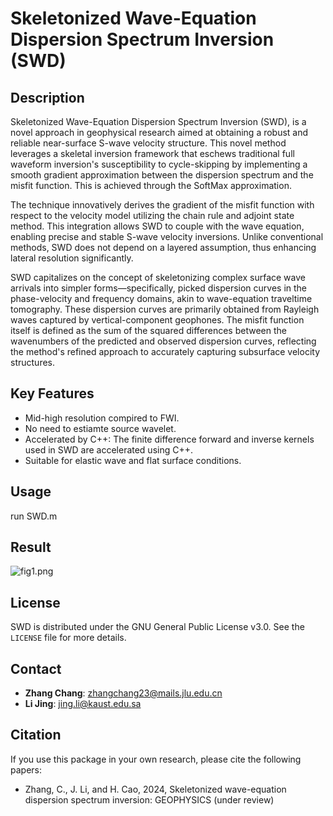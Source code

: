 # Skeletonized Wave-Equation Dispersion Spectrum Inversion (SWD)

## Description
Skeletonized Wave-Equation Dispersion Spectrum Inversion (SWD), is a novel approach in geophysical research aimed at obtaining a robust and reliable near-surface S-wave velocity structure. This novel method leverages a skeletal inversion framework that eschews traditional full waveform inversion's susceptibility to cycle-skipping by implementing a smooth gradient approximation between the dispersion spectrum and the misfit function. This is achieved through the SoftMax approximation.

The technique innovatively derives the gradient of the misfit function with respect to the velocity model utilizing the chain rule and adjoint state method. This integration allows SWD to couple with the wave equation, enabling precise and stable S-wave velocity inversions. Unlike conventional methods, SWD does not depend on a layered assumption, thus enhancing lateral resolution significantly.

SWD capitalizes on the concept of skeletonizing complex surface wave arrivals into simpler forms—specifically, picked dispersion curves in the phase-velocity and frequency domains, akin to wave-equation traveltime tomography. These dispersion curves are primarily obtained from Rayleigh waves captured by vertical-component geophones. The misfit function itself is defined as the sum of the squared differences between the wavenumbers of the predicted and observed dispersion curves, reflecting the method's refined approach to accurately capturing subsurface velocity structures.

## Key Features
- Mid-high resolution compired to FWI.
- No need to estiamte source wavelet.
- Accelerated by C++: The finite difference forward and inverse kernels used in SWD are accelerated using C++.
- Suitable for elastic wave and flat surface conditions.

## Usage
run SWD.m

## Result
![fig1.png](fig1.png)

## License
SWD is distributed under the GNU General Public License v3.0. See the `LICENSE` file for more details.

## Contact
- **Zhang Chang**: zhangchang23@mails.jlu.edu.cn
- **Li Jing**: jing.li@kaust.edu.sa

## Citation
If you use this package in your own research, please cite the following papers:

- Zhang, C., J. Li, and H. Cao, 2024, Skeletonized wave-equation dispersion spectrum inversion: GEOPHYSICS (under review)
